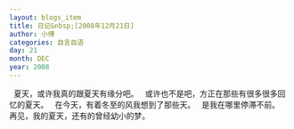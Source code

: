 ```yaml
---
layout: blogs_item
title: 日记&nbsp;[2008年12月21日]
author: 小傅
categories: 自言自语
day: 21
month: DEC
year: 2008
---
```




&nbsp; 夏天，或许我真的跟夏天有缘分吧。
&nbsp;
或许也不是吧，方正在那些有很多很多回忆的夏天。
&nbsp; 在今天，有着冬至的风我想到了那些天。
&nbsp; 是我在哪里停滞不前。
&nbsp; 再见，我的夏天，还有的曾经幼小的梦。


